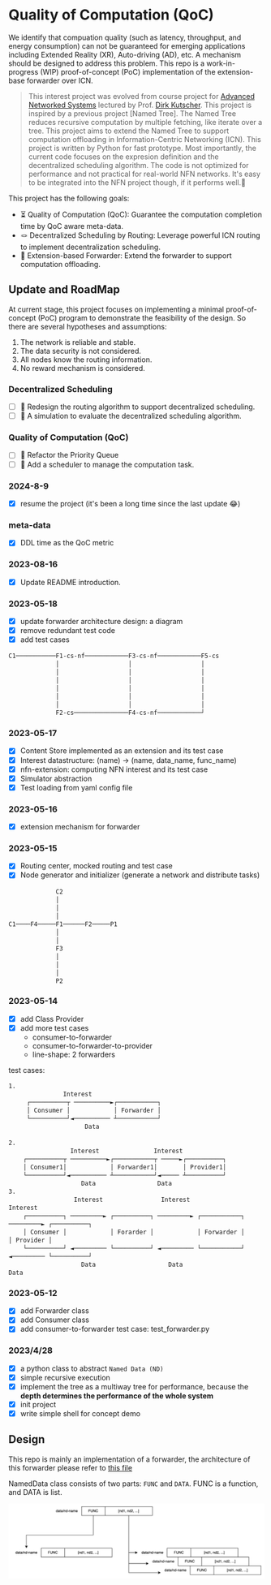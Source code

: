 # Quality of Computation (QoC)

We identify that compuation quality (such as latency, throughput, and energy consumption) can not be guaranteed for emerging applications including Extended Reality (XR), Auto-driving (AD), etc. A mechanism should be designed to address this problem. This repo is a work-in-progress (WIP) proof-of-concept (PoC) implementation of the extension-base forwarder over ICN.

> This interest project was evolved from course project for [Advanced Networked Systems](todo) lectured by Prof. [Dirk Kutscher](https://dirk-kutscher.info). This project is inspired by a previous project [Named Tree]. The Named Tree reduces recursive computation by multiple fetching, like iterate over a tree. This project aims to extend the Named Tree to support computation offloading in Information-Centric Networking (ICN).
> This project is written by Python for fast prototype. Most importantly, the current code focuses on the expresion definition and the decentralized scheduling algorithm. The code is not optimized for performance and not practical for real-world NFN networks. It's easy to be integrated into the NFN project though, if it performs well.🙏


This project has the following goals:
* ⏳ Quality of Computation (QoC): Guarantee the computation completion time by QoC aware meta-data.
* 🪢 Decentralized Scheduling by Routing: Leverage powerful ICN routing to implement decentralization scheduling.
* 📡 Extension-based Forwarder: Extend the forwarder to support computation offloading.


## Update and RoadMap

At current stage, this project focuses on implementing a minimal proof-of-concept (PoC) program to demonstrate the feasibility of the design. So there are several hypotheses and assumptions:

1. The network is reliable and stable.
2. The data security is not considered.
3. All nodes know the routing information.
4. No reward mechanism is considered.

### Decentralized Scheduling
- [ ] 🧮 Redesign the routing algorithm to support decentralized scheduling.
- [ ] 🧪 A simulation to evaluate the decentralized scheduling algorithm.
  
### Quality of Computation (QoC)
- [ ] 🚝 Refactor the Priority Queue
- [ ] 🚦 Add a scheduler to manage the computation task.

### 2024-8-9

- [x] resume the project (it's been a long time since the last update 😂)

### meta-data

- [x] DDL time as the QoC metric

### 2023-08-16

- [x] Update README introduction.

### 2023-05-18

- [x] update forwarder architecture design: a diagram
- [x] remove redundant test code
- [x] add test cases

```
C1───────────F1-cs-nf────────────F3-cs-nf────────────F5-cs
             │                   │                   │
             │                   │                   │
             │                   │                   │
             │                   │                   │
             │                   │                   │
             │                   │                   │
             F2-cs───────────────F4-cs-nf────────────┘

```

### 2023-05-17

- [x] Content Store implemented as an extension and its test case
- [x] Interest datastructure: (name) -> (name, data_name, func_name)
- [x] nfn-extension: computing NFN interest and its test case
- [x] Simulator abstraction
- [x] Test loading from yaml config file

### 2023-05-16

- [x] extension mechanism for forwarder

### 2023-05-15

- [x] Routing center, mocked routing and test case
- [x] Node generator and initializer (generate a network and distribute tasks)

```
             C2
             │
             │
             │
C1────F4─────F1──────F2─────P1
             │
             │
             F3
             │
             │
             │
             P2
```

### 2023-05-14

- [x] add Class Provider
- [x] add more test cases
    - consumer-to-forwarder
    - consumer-to-forwarder-to-provider
    - line-shape: 2 forwarders

test cases:

```
1.
               Interest
     ┌──────────┬ ──────────►┌───────────┐
     │ Consumer │            │ Forwarder │
     └──────────┘◄────────── ┴───────────┘
                     Data

2.
                 Interest               Interest
    ┌──────────┬ ──────────►┌───────────┬ ─────►┌──────────┐
    │ Consumer1│            │ Forwarder1│       │ Provider1│
    └──────────┘◄────────── ┴───────────┘◄───── ┴──────────┘
                    Data                 Data
3.
                  Interest                Interest                 Interest
    ┌──────────┐ ─────────► ┌──────────┐ ─────────► ┌───────────┐ ─────────► ┌──────────┐
    │ Consumer │            │ Forarder │            │ Forwarder │            │ Provider │
    └──────────┘ ◄───────── └──────────┘ ◄───────── └───────────┘ ◄───────── └──────────┘
                    Data                    Data                     Data
```

### 2023-05-12

- [x] add Forwarder class
- [x] add Consumer class
- [x] add consumer-to-forwarder test case: test_forwarder.py

### 2023/4/28

- [x] a python class to abstract `Named Data (ND)`
- [x] simple recursive execution
- [x] implement the tree as a multiway tree for performance, because the **depth determines the
  performance of the whole system**
- [x] init project
- [x] write simple shell for concept demo

## Design

This repo is mainly an implementation of a forwarder, 
the architecture of this forwarder please refer to [this file](https://github.com/ViGeng/named-tree/blob/forwarder/forwarder-design.svg)

NamedData class consists of two parts: `FUNC` and `DATA`.
FUNC is a function, and DATA is list.

![img.png](assets/named-data-class-structure.png)